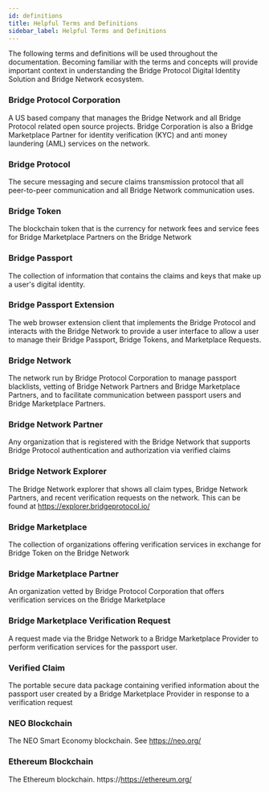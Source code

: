```yaml
---
id: definitions
title: Helpful Terms and Definitions
sidebar_label: Helpful Terms and Definitions
---
```


The following terms and definitions will be used throughout the documentation.  Becoming familiar with the terms and concepts will provide important context in understanding the Bridge Protocol Digital Identity Solution and Bridge Network ecosystem.

### Bridge Protocol Corporation
A US based company that manages the Bridge Network and all Bridge Protocol
related open source projects. Bridge Corporation is also a Bridge Marketplace Partner for identity verification (KYC) and
anti money laundering (AML) services on the network.

### Bridge Protocol
The secure messaging and secure claims transmission protocol that all peer-to-peer communication
and all Bridge Network communication uses.

### Bridge Token
The blockchain token that is the currency for network fees and service fees for Bridge
Marketplace Partners on the Bridge Network

### Bridge Passport
The collection of information that contains the claims and keys that make up a user's digital identity.

### Bridge Passport Extension
The web browser extension client that implements the Bridge Protocol and interacts with the Bridge Network to provide a user interface to allow a user to manage their Bridge Passport, Bridge Tokens, and Marketplace Requests.

### Bridge Network
The network run by Bridge Protocol Corporation to manage passport blacklists, vetting of Bridge
Network Partners and Bridge Marketplace Partners, and to facilitate communication between passport users and Bridge
Marketplace Partners.

### Bridge Network Partner
Any organization that is registered with the Bridge Network that supports Bridge Protocol
authentication and authorization via verified claims

### Bridge Network Explorer
The Bridge Network explorer that shows all claim types, Bridge Network Partners, and recent
verification requests on the network. This can be found at https://explorer.bridgeprotocol.io/

### Bridge Marketplace
The collection of organizations offering verification services in exchange for Bridge Token on the Bridge
Network

### Bridge Marketplace Partner
An organization vetted by Bridge Protocol Corporation that offers verification services on
the Bridge Marketplace

### Bridge Marketplace Verification Request
A request made via the Bridge Network to a Bridge Marketplace Provider to perform verification
services for the passport user.

### Verified Claim
The portable secure data package containing verified information about the passport user created by a
Bridge Marketplace Provider in response to a verification request

### NEO Blockchain
The NEO Smart Economy blockchain. See https://neo.org/

### Ethereum Blockchain
The Ethereum blockchain. https://https://ethereum.org/